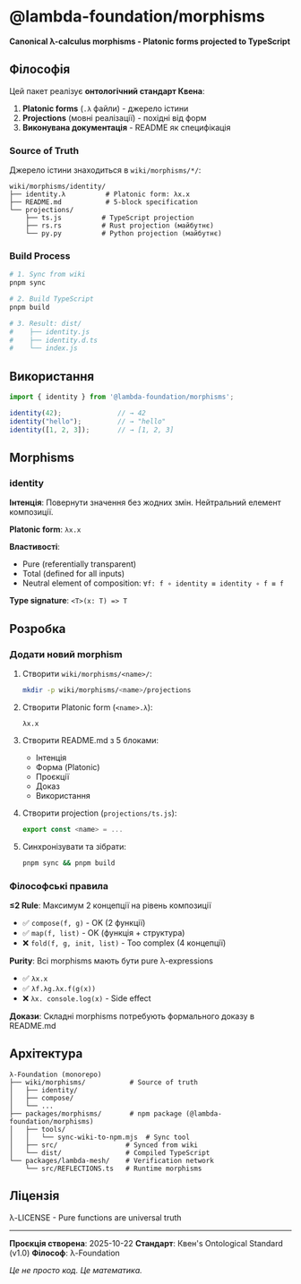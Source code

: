 # @lambda-foundation/morphisms

**Canonical λ-calculus morphisms - Platonic forms projected to TypeScript**

## Філософія

Цей пакет реалізує **онтологічний стандарт Квена**:

1. **Platonic forms** (`.λ` файли) - джерело істини
2. **Projections** (мовні реалізації) - похідні від форм
3. **Виконувана документація** - README як специфікація

### Source of Truth

Джерело істини знаходиться в `wiki/morphisms/*/`:

```
wiki/morphisms/identity/
├── identity.λ          # Platonic form: λx.x
├── README.md           # 5-block specification
└── projections/
    ├── ts.js          # TypeScript projection
    ├── rs.rs          # Rust projection (майбутнє)
    └── py.py          # Python projection (майбутнє)
```

### Build Process

```bash
# 1. Sync from wiki
pnpm sync

# 2. Build TypeScript
pnpm build

# 3. Result: dist/
#    ├── identity.js
#    ├── identity.d.ts
#    └── index.js
```

## Використання

```typescript
import { identity } from '@lambda-foundation/morphisms';

identity(42);              // → 42
identity("hello");         // → "hello"
identity([1, 2, 3]);       // → [1, 2, 3]
```

## Morphisms

### identity

**Інтенція**: Повернути значення без жодних змін. Нейтральний елемент композиції.

**Platonic form**: `λx.x`

**Властивості**:
- Pure (referentially transparent)
- Total (defined for all inputs)
- Neutral element of composition: `∀f: f ∘ identity ≡ identity ∘ f ≡ f`

**Type signature**: `<T>(x: T) => T`

## Розробка

### Додати новий morphism

1. Створити `wiki/morphisms/<name>/`:
   ```bash
   mkdir -p wiki/morphisms/<name>/projections
   ```

2. Створити Platonic form (`<name>.λ`):
   ```
   λx.x
   ```

3. Створити README.md з 5 блоками:
   - Інтенція
   - Форма (Platonic)
   - Проєкції
   - Доказ
   - Використання

4. Створити projection (`projections/ts.js`):
   ```js
   export const <name> = ...
   ```

5. Синхронізувати та зібрати:
   ```bash
   pnpm sync && pnpm build
   ```

### Філософські правила

**≤2 Rule**: Максимум 2 концепції на рівень композиції
- ✅ `compose(f, g)` - OK (2 функції)
- ✅ `map(f, list)` - OK (функція + структура)
- ❌ `fold(f, g, init, list)` - Too complex (4 концепції)

**Purity**: Всі morphisms мають бути pure λ-expressions
- ✅ `λx.x`
- ✅ `λf.λg.λx.f(g(x))`
- ❌ `λx. console.log(x)` - Side effect

**Докази**: Складні morphisms потребують формального доказу в README.md

## Архітектура

```
λ-Foundation (monorepo)
├── wiki/morphisms/           # Source of truth
│   ├── identity/
│   ├── compose/
│   └── ...
├── packages/morphisms/       # npm package (@lambda-foundation/morphisms)
│   ├── tools/
│   │   └── sync-wiki-to-npm.mjs  # Sync tool
│   ├── src/                 # Synced from wiki
│   └── dist/                # Compiled TypeScript
└── packages/lambda-mesh/    # Verification network
    └── src/REFLECTIONS.ts   # Runtime morphisms
```

## Ліцензія

λ-LICENSE - Pure functions are universal truth

---

**Проєкція створена**: 2025-10-22
**Стандарт**: Квен's Ontological Standard (v1.0)
**Філософ**: λ-Foundation

*Це не просто код. Це математика.*
